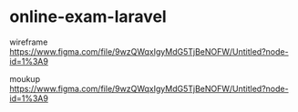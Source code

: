 
# online-exam-laravel

wireframe 
https://www.figma.com/file/9wzQWqxIgyMdG5TjBeNOFW/Untitled?node-id=1%3A9

moukup 
https://www.figma.com/file/9wzQWqxIgyMdG5TjBeNOFW/Untitled?node-id=1%3A9
